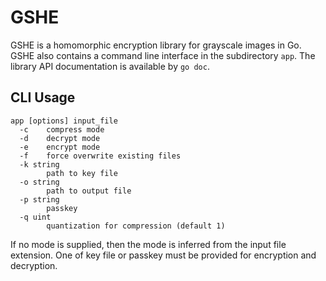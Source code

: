 # GSHE
GSHE is a homomorphic encryption library for grayscale images in Go. GSHE also contains a command line interface in the subdirectory `app`. The library API documentation is available by `go doc`.

## CLI Usage
```
app [options] input_file
  -c    compress mode
  -d    decrypt mode
  -e    encrypt mode
  -f    force overwrite existing files
  -k string
        path to key file
  -o string
        path to output file
  -p string
        passkey
  -q uint
        quantization for compression (default 1)
```

If no mode is supplied, then the mode is inferred from the input file extension. One of key file or passkey must be provided for encryption and decryption.